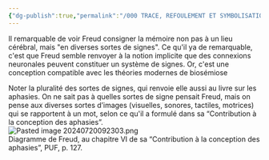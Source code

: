 ```yaml
---
{"dg-publish":true,"permalink":"/000 TRACE, REFOULEMENT ET SYMBOLISATION copie/Lettre 52/diverses sortes de signes/","created":"2024-07-20T09:22:43.040-04:00","updated":"2025-08-14T06:30:22.414-04:00"}
---
```



Il remarquable de voir Freud consigner la mémoire non pas à un lieu cérébral, mais "en diverses sortes de signes". Ce qu'il ya de remarquable, c'est que Freud semble renvoyer à la notion implicite que des connexions neuronales peuvent constituer un système de signes. Or, c'est une conception compatible avec les théories modernes de biosémiose

Noter la pluralité des sortes de signes, qui renvoie elle aussi au livre sur les aphasies. On ne sait pas à quelles sortes de signe pensait Freud, mais on pense aux diverses sortes d’images (visuelles, sonores, tactiles, motrices) qui se rapportent à un mot, selon ce qu'il a formulé dans sa “Contribution à la conception des aphasies”.  
![Pasted image 20240720092303.png](/img/user/000%20TRACE,%20REFOULEMENT%20ET%20SYMBOLISATION%20copie/Lettre%2052/Pasted%20image%2020240720092303.png)  
Diagramme de Freud, au chapitre VI de sa “Contribution à la conception des aphasies”, PUF, p. 127.
